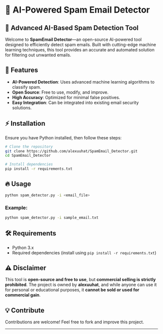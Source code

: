 # 📧 AI-Powered Spam Email Detector

## 🚀 Advanced AI-Based Spam Detection Tool

Welcome to **SpamEmail Detector**—an open-source AI-powered tool designed to efficiently detect spam emails. Built with cutting-edge machine learning techniques, this tool provides an accurate and automated solution for filtering out unwanted emails.

## 🌟 Features
- **AI-Powered Detection**: Uses advanced machine learning algorithms to classify spam.
- **Open Source**: Free to use, modify, and improve.
- **High Accuracy**: Optimized for minimal false positives.
- **Easy Integration**: Can be integrated into existing email security solutions.

## ⚡ Installation
Ensure you have Python installed, then follow these steps:

```bash
# Clone the repository
git clone https://github.com/alexuuhat/SpamEmail_Detector.git
cd SpamEmail_Detector

# Install dependencies
pip install -r requirements.txt
```

## 🔥 Usage
```bash
python spam_detector.py -i <email_file>
```

### Example:
```bash
python spam_detector.py -i sample_email.txt
```

## 🛠 Requirements
- Python 3.x
- Required dependencies (install using `pip install -r requirements.txt`)

## ⚠️ Disclaimer
This tool is **open-source and free to use**, but **commercial selling is strictly prohibited**. The project is owned by **alexuuhat**, and while anyone can use it for personal or educational purposes, it **cannot be sold or used for commercial gain**.

## 💡 Contribute
Contributions are welcome! Feel free to fork and improve this project.

---
